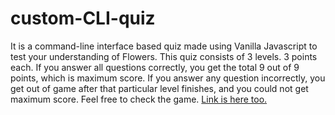 # custom-CLI-quiz
  It is a command-line interface based quiz made using Vanilla Javascript to test your understanding of Flowers.
  This quiz consists of 3 levels. 3 points each. 
  If you answer all questions correctly, you get the total 9 out of 9 points, which is maximum score. 
  If you answer any question incorrectly, you get out of game after that particular level finishes, and you could not get maximum score. 
  Feel free to check the game. [Link is here too.](https://repl.it/@simrananand/ex14?embed=1&output=1#index.js)
  
